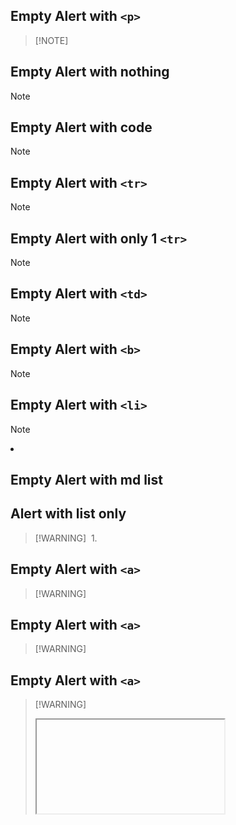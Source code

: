## Empty Alert with  `<p>`
> [!NOTE]  
> <P>

## Empty Alert with nothing
> [!NOTE] 
> 

## Empty Alert with code
> [!NOTE]
><code></code>

## Empty Alert with `<tr>`
> [!NOTE]
><tr></tr>

## Empty Alert with only 1 `<tr>`
> [!NOTE]
><tr>

## Empty Alert with `<td>`
> [!NOTE]
><td></td>

## Empty Alert with `<b>`
> [!NOTE]
><b></b>

## Empty Alert with `<li>`
> [!NOTE]
><li></li>

## Empty Alert with md list
## Alert with list only
> [!WARNING] 
>1. 

## Empty Alert with `<a>`
> [!WARNING] 
><a></a>

## Empty Alert with `<a>`
> [!WARNING] 
><img></img>

## Empty Alert with `<a>`
> [!WARNING] 
><iframe></iframe>
